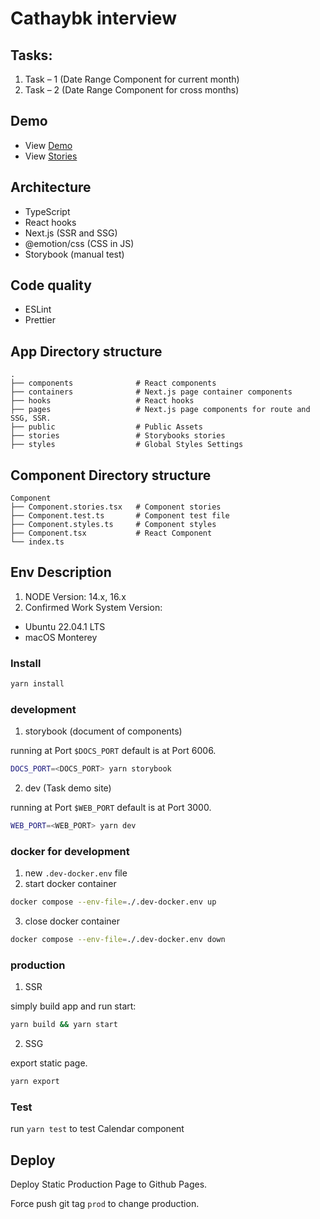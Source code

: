 # Cathaybk interview 

## Tasks:

1. Task – 1 (Date Range Component for current month)
2. Task – 2 (Date Range Component for cross months)

## Demo

- View [Demo](https://tokileecy.github.io/cathaybk-interview/demo)
- View [Stories](https://tokileecy.github.io/cathaybk-interview/stories)

## Architecture

- TypeScript
- React hooks
- Next.js (SSR and SSG)
- @emotion/css (CSS in JS)
- Storybook (manual test)

## Code quality

- ESLint
- Prettier

## App Directory structure

```
.
├── components              # React components
├── containers              # Next.js page container components
├── hooks                   # React hooks
├── pages                   # Next.js page components for route and SSG, SSR.
├── public                  # Public Assets
├── stories                 # Storybooks stories
├── styles                  # Global Styles Settings
```

## Component Directory structure

```
Component
├── Component.stories.tsx   # Component stories
├── Component.test.ts       # Component test file
├── Component.styles.ts     # Component styles
├── Component.tsx           # React Component
└── index.ts
```
## Env Description

1. NODE Version: 14.x, 16.x
2. Confirmed Work System Version: 
  - Ubuntu 22.04.1 LTS
  - macOS Monterey

### Install

```sh
yarn install
```

### development

1. storybook (document of components)

running at Port `$DOCS_PORT` default is at Port 6006.

```sh
DOCS_PORT=<DOCS_PORT> yarn storybook
```

2. dev (Task demo site)

running at Port `$WEB_PORT` default is at Port 3000.

```sh
WEB_PORT=<WEB_PORT> yarn dev
```

### docker for development

1. new `.dev-docker.env` file
2. start docker container
```sh
docker compose --env-file=./.dev-docker.env up
```
3. close docker container
```sh
docker compose --env-file=./.dev-docker.env down
```

### production

1. SSR

simply build app and run start:

```sh
yarn build && yarn start
```

2. SSG

export static page.

```sh
yarn export
```

### Test

run `yarn test` to test Calendar component

## Deploy

Deploy Static Production Page to Github Pages.

Force push git tag `prod` to change production.